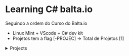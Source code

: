 # Learning C# balta.io
Seguindo a ordem do Curso do Balta.io

- Linux Mint + VScode + C# dev kit
- Projetos tem a flag [-PROJEC] -> Total de Projetos [1]

<details>
<summary>Projects</summary>
    <details>
        <summary>Calculator</summary>
        <h1> Calculator </h1>
        <p>A project for put in pratice my skills in C# basics, with an emphasis on organizing functions and converting types.</p>
        <br>
        <p><b>Menu</b><p>
        <img src="assets/Calculator-project/menu-image.png" alt="Image reference for menu of the aplication">
        <p><b>Example instruction</b><p>
        <img src="assets/Calculator-project/exemple-image.png" alt="Image reference for instruction of the aplication">
        <p><b>Square Exemple</b><p>
        <img src="assets/Calculator-project/square-exemple.png" alt="Image reference for Square exemple of the aplication">
        <p><b>Elevate yourself!!</b><p>
        <img src="assets/Calculator-project/elevate-exemple.png" alt="Image reference for elevate yourself exemple of the aplication">
        <p><b>Exiting</b><p>
        <img src="assets/Calculator-project/exiting-image.png" alt="Image reference for exiting of the aplication">
    </details>
    <details>
        <summary>StopWatch</summary>
        <h1> StopWatch</h1>
        <p>Put more basics skills, with an emphasis on organizing functions and converting types, thread/sleep, loops, return functions and more...</p>
        <br>
        <p><b>Running</b> from smallest to largest<p>
        <img src="assets/StopWatch-project/runing-timer-seconds.gif" alt="Gif demonstrading the project timer running from smallest to largest">
        <p><b>Running</b> from largest to smallest<p>
        <img src="assets/StopWatch-project/running-regressive-timer.gif" alt="Gif demonstrading the project timer running from largest to smallest">
        <p><b>Menu</b><p>
        <img src="assets/StopWatch-project/menu-image.PNG" alt="Image reference for menu exemple of the stopwatch project">
    </details>
    <details>
        <summary>TextEditor</summary>
        <h1> TextEditor</h1>
        <p>Work with Write and Read Files, functions, loops, and more....</p>
        <br>
        <p><b>Edit File</b> / Create File<p>
        <img src="assets/TextEditor-project/edit.gif" alt="Gif demonstrading the project TextEditor running and creating a new file">
        <p><b>Open File</b><p>
        <img src="assets/TextEditor-project/open.gif" alt="Gif demonstrading the project TextEditor running and edit a existing file">
        <p><b>Exit</b><p>
        <img src="assets/TextEditor-project/exit.gif" alt="Image reference for exiting of program">
    </details>
</details>
